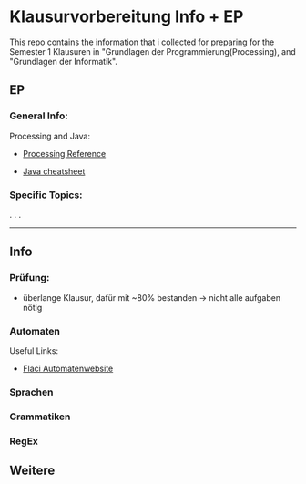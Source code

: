 # Klausurvorbereitung Info + EP

This repo contains the information that i collected for preparing for the Semester 1 Klausuren in "Grundlagen der Programmierung(Processing), and "Grundlagen der Informatik".

## EP

### General Info:

Processing and Java:

-   [Processing Reference](https://processing.org/reference/)

-   [Java cheatsheet](https://www.edureka.co/blog/wp-content/uploads/2018/10/java-cheatsheet.jpg)

### Specific Topics:

.
.
.

---

## Info

### Prüfung:

-   überlange Klausur, dafür mit ~80% bestanden -> nicht alle aufgaben nötig

### Automaten

Useful Links:

-   [Flaci Automatenwebsite](https://flaci.com/autoedit)

### Sprachen

### Grammatiken

### RegEx

###

## Weitere
